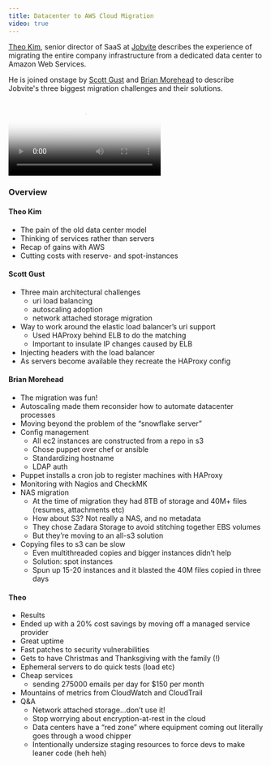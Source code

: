 ```yaml
---
title: Datacenter to AWS Cloud Migration
video: true
---
```


[Theo Kim](https://twitter.com/theotypes), senior director of SaaS
at [Jobvite](http://www.jobvite.com/) describes the experience of
migrating the entire company infrastructure from a dedicated data
center to Amazon Web Services.

He is joined onstage by [Scott Gust](https://plus.google.com/+ScottGust/posts)
and [Brian Morehead](https://plus.google.com/108124405312975902364/posts) to
describe Jobvite's three biggest migration challenges and their solutions.

<div class="flowplayer" data-embed="false">
  <video type="video/mp4"
         src="http://player.vimeo.com/external/113586351.hd.mp4?s=fc198dd18083a28ef5d171eef732c10f"
         poster="https://i.vimeocdn.com/video/499956612.jpg?mw=700"
  ></video>
</div>

### Overview

#### Theo Kim

* The pain of the old data center model
* Thinking of services rather than servers
* Recap of gains with AWS
* Cutting costs with reserve- and spot-instances

#### Scott Gust

* Three main architectural challenges
     * uri load balancing
     * autoscaling adoption
     * network attached storage migration
* Way to work around the elastic load balancer’s uri support
     * Used HAProxy behind ELB to do the matching
     * Important to insulate IP changes caused by ELB
* Injecting headers with the load balancer
* As servers become available they recreate the HAProxy config

#### Brian Morehead

* The migration was fun!
* Autoscaling made them reconsider how to automate datacenter processes
* Moving beyond the problem of the “snowflake server”
* Config management
     * All ec2 instances are constructed from a repo in s3
     * Chose puppet over chef or ansible
     * Standardizing hostname
     * LDAP auth
* Puppet installs a cron job to register machines with HAProxy
* Monitoring with Nagios and CheckMK
* NAS migration
     * At the time of migration they had 8TB of storage and 40M+ files (resumes, attachments etc)
     * How about S3? Not really a NAS, and no metadata
     * They chose Zadara Storage to avoid stitching together EBS volumes
     * But they’re moving to an all-s3 solution
* Copying files to s3 can be slow
     * Even multithreaded copies and bigger instances didn’t help
     * Solution: spot instances
     * Spun up 15-20 instances and it blasted the 40M files copied in three days

#### Theo

* Results
* Ended up with a 20% cost savings by moving off a managed service provider
* Great uptime
* Fast patches to security vulnerabilities
* Gets to have Christmas and Thanksgiving with the family (!)
* Ephemeral servers to do quick tests (load etc)
* Cheap services
     * sending 275000 emails per day for $150 per month
* Mountains of metrics from CloudWatch and CloudTrail
* Q&A
     * Network attached storage…don’t use it!
     * Stop worrying about encryption-at-rest in the cloud
     * Data centers have a “red zone” where equipment coming out literally goes through a wood chipper
     * Intentionally undersize staging resources to force devs to make leaner code (heh heh)

